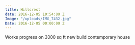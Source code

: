 ```yaml
---
title: Hillcrest
date: 2016-12-05 10:54:00 Z
Image: "/uploads/IMG_7432.jpg"
Date: 2016-12-05 00:00:00 Z
---
```


Works progress on 3000 sq ft new build contemporary house